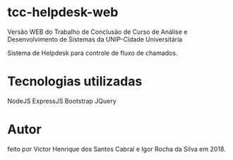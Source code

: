 # tcc-helpdesk-web
Versão WEB do Trabalho de Conclusão de Curso de Análise e Desenvolvimento de Sistemas da UNIP-Cidade Universitária

Sistema de Helpdesk para controle de fluxo de chamados.

# Tecnologias utilizadas
NodeJS
ExpressJS
Bootstrap
JQuery

# Autor
feito por Victor Henrique dos Santos Cabral e Igor Rocha da Silva em 2018.
